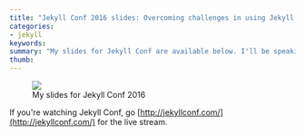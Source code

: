 ```yaml
---
title: "Jekyll Conf 2016 slides: Overcoming challenges in using Jekyll for Tech Docs"
categories:
- jekyll
keywords: 
summary: "My slides for Jekyll Conf are available below. I'll be speaking at 4pm PST for about 30 minutes. In this presentation, I'll talk about the various challenges I've had in using Jekyll for technical documentation. I explain my attempts to overcome requirements with everything from conditional filtering to generating PDF, publishing in different environments, re-using content across projects, templatizing notes and alerts, and more."
thumb: 
---
```


<figure><a href="http://idratherbewriting.com/files/jekyllwritetechdocslikehacker/"><img src="{{ "/images/jekyllconfslides.png" | prepend: site.baseurl }}"/></a><figcaption>My slides for Jekyll Conf 2016</figcaption></figure>

If you're watching Jekyll Conf, go [http://jekyllconf.com/](http://jekyllconf.com/) for the live stream. 